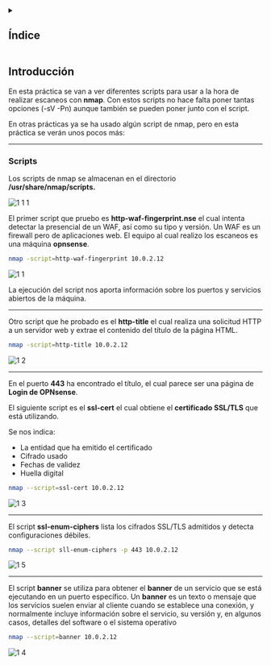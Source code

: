 <details>
  <summary><h2>Índice</h2></summary>

- [Introducción](#introducción)
- [Scripts](#scripts)

</details>

## Introducción

En esta práctica se van a ver diferentes scripts para usar a la hora de realizar escaneos con **nmap**. Con estos scripts no hace falta poner tantas opciones (-sV -Pn) aunque también se pueden poner junto con el script.

En otras prácticas ya se ha usado algún script de nmap, pero en esta práctica se verán unos pocos más:

---

### Scripts

Los scripts de nmap se almacenan en el directorio **/usr/share/nmap/scripts.**

![1 1 1](https://github.com/user-attachments/assets/62349e7b-2aa1-489e-a925-4e04f09d84d6)


El primer script que pruebo es **http-waf-fingerprint.nse** el cual intenta detectar la presencial de un WAF, así como su tipo y versión. Un WAF es un firewall pero de aplicaciones web. 
El equipo al cual realizo los escaneos es una máquina **opnsense**.

```bash
nmap -script=http-waf-fingerprint 10.0.2.12
```

![1 1](https://github.com/user-attachments/assets/f365b4a7-e86e-4375-83e9-05b7e9211dde)


La ejecución del script nos aporta información sobre los puertos y servicios abiertos de la máquina.

---

Otro script que he probado es el **http-title** el cual realiza una solicitud HTTP a un servidor web y extrae el contenido del título de la página HTML.

```bash
nmap -script=http-title 10.0.2.12
```

![1 2](https://github.com/user-attachments/assets/ef1754fc-aa4f-43ee-b2f7-fa0ce30ce8fd)


---
En el puerto **443** ha encontrado el título, el cual parece ser una página de **Login de OPNsense**.

El siguiente script es el **ssl-cert** el cual obtiene el **certificado SSL/TLS** que está utilizando.

Se nos indica:

- La entidad que ha emitido el certificado
- Cifrado usado
- Fechas de validez
- Huella digital

```bash
nmap --script=ssl-cert 10.0.2.12
```

![1 3](https://github.com/user-attachments/assets/82cadadf-e610-4bed-bcc1-56acb588e58e)


---

El script **ssl-enum-ciphers** lista los cifrados SSL/TLS admitidos y detecta configuraciones débiles.

```bash
nmap --script sll-enum-ciphers -p 443 10.0.2.12
```

![1 5](https://github.com/user-attachments/assets/fc6b325a-c2ae-475b-81e3-03c5a258d92b)


---

El script **banner** se utiliza para obtener el **banner** de un servicio que se está ejecutando en un puerto específico. 
Un **banner** es un texto o mensaje que los servicios suelen enviar al cliente cuando se establece una conexión, y normalmente incluye información sobre el servicio, su versión y, en algunos casos, detalles del software o el sistema operativo

```bash
nmap --script=banner 10.0.2.12
```

![1 4](https://github.com/user-attachments/assets/ad39265d-6b1e-475f-bb8f-ec01d3417bdb)



